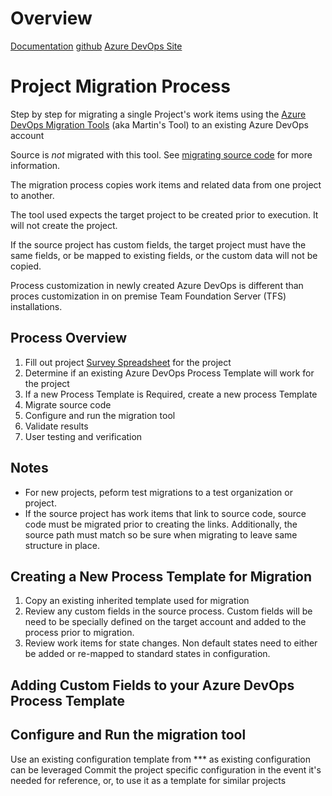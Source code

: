 # Overview

[Documentation](https://nkdagility.github.io/azure-devops-migration-tools/)
[github](https://github.com/nkdAgility/azure-devops-migration-tools)
[Azure DevOps Site](https://dev.azure.com/nkdagility/migration-tools)

# Project Migration Process

Step by step for migrating a single Project's work items using the [Azure DevOps Migration Tools](https://dev.azure.com/nkdagility/migration-tools) (aka Martin's Tool) to an existing Azure DevOps account

Source is *not* migrated with this tool. See [migrating source code](migrating-project-source-code) for more information.

The migration process copies work items and related data from one project to another.

The tool used expects the target project to be created prior to execution. It will not create the project.

If the source project has custom fields, the target project must have the same fields, or be mapped to existing fields, or the custom data will not be copied.

Process customization in newly created Azure DevOps is different than proces customization in on premise Team Foundation Server (TFS) installations. 

## Process Overview

1. Fill out project [Survey Spreadsheet]() for the project
2. Determine if an existing Azure DevOps Process Template will work for the project
3. If a new Process Template is Required, create a new process Template
4. Migrate source code
5. Configure and run the migration tool 
6. Validate results
7. User testing and verification

## Notes
- For new projects, peform test migrations to a test organization or project.
- If the source project has work items that link to source code, source code must be migrated prior to creating the links. Additionally, the source path must match so be sure when migrating to leave same structure in place.

## Creating a New Process Template for Migration

1. Copy an existing inherited template used for migration
2. Review any custom fields in the source process. Custom fields will be need to be specially defined on the target account and added to the process prior to migration.
2. Review work items for state changes. Non default states need to either be added or re-mapped to standard states in configuration. 

## Adding Custom Fields to your Azure DevOps Process Template

<tbd> 

## Configure and Run the migration tool

Use an existing configuration template from *** as existing configuration can be leveraged
Commit the project specific configuration in the event it's needed for reference, or, to use it as a template for similar projects

